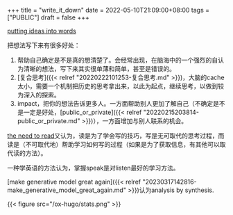 +++
title = "write_it_down"
date = 2022-05-10T21:09:00+08:00
tags = ["PUBLIC"]
draft = false
+++

[putting ideas into words](http://www.paulgraham.com/words.html)

把想法写下来有很多好处：

1.  帮助自己确定是不是真的想清楚了。会经常出现，在脑海中的一个强烈的自认为清晰的想法，写下来其实很单薄和简单，甚至是错误的。
2.  [复合思考]({{< relref "20220222101253-复合思考.md" >}})，大脑的cache太小，需要一个机制把历史的思考拿出来，以此为起点，继续思考，以做到较为深入的探索。
3.  impact，把你的想法告诉更多人。一方面帮助别人更加了解自己（不确定是不是一定是好处，[public_or_private]({{< relref "20220215203814-public_or_private.md" >}})），一方面增加与别人联系的机会。

<!--more-->

[the need to read](http://www.paulgraham.com/read.html)又认为，读是为了学会写的技巧，写是无可取代的思考过程，而读是（不可取代地）帮助学习如何写的过程（如果是为了获取信息，有其他可以取代读的方法）。

一种学英语的方法认为，掌握speak是对listen最好的学习方法。

[make generative model great again]({{< relref "20230317142816-make_generative_model_great_again.md" >}})认为analysis by synthesis.

{{< figure src="/ox-hugo/stats.png" >}}
